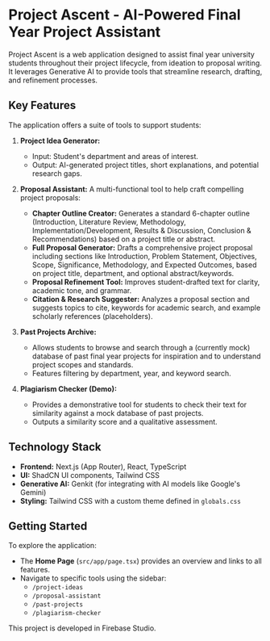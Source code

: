 # Project Ascent - AI-Powered Final Year Project Assistant

Project Ascent is a web application designed to assist final year university students throughout their project lifecycle, from ideation to proposal writing. It leverages Generative AI to provide tools that streamline research, drafting, and refinement processes.

## Key Features

The application offers a suite of tools to support students:

1.  **Project Idea Generator:**
    *   Input: Student's department and areas of interest.
    *   Output: AI-generated project titles, short explanations, and potential research gaps.

2.  **Proposal Assistant:** A multi-functional tool to help craft compelling project proposals:
    *   **Chapter Outline Creator:** Generates a standard 6-chapter outline (Introduction, Literature Review, Methodology, Implementation/Development, Results & Discussion, Conclusion & Recommendations) based on a project title or abstract.
    *   **Full Proposal Generator:** Drafts a comprehensive project proposal including sections like Introduction, Problem Statement, Objectives, Scope, Significance, Methodology, and Expected Outcomes, based on project title, department, and optional abstract/keywords.
    *   **Proposal Refinement Tool:** Improves student-drafted text for clarity, academic tone, and grammar.
    *   **Citation & Research Suggester:** Analyzes a proposal section and suggests topics to cite, keywords for academic search, and example scholarly references (placeholders).

3.  **Past Projects Archive:**
    *   Allows students to browse and search through a (currently mock) database of past final year projects for inspiration and to understand project scopes and standards.
    *   Features filtering by department, year, and keyword search.

4.  **Plagiarism Checker (Demo):**
    *   Provides a demonstrative tool for students to check their text for similarity against a mock database of past projects.
    *   Outputs a similarity score and a qualitative assessment.

## Technology Stack

*   **Frontend:** Next.js (App Router), React, TypeScript
*   **UI:** ShadCN UI components, Tailwind CSS
*   **Generative AI:** Genkit (for integrating with AI models like Google's Gemini)
*   **Styling:** Tailwind CSS with a custom theme defined in `globals.css`

## Getting Started

To explore the application:
*   The **Home Page** (`src/app/page.tsx`) provides an overview and links to all features.
*   Navigate to specific tools using the sidebar:
    *   `/project-ideas`
    *   `/proposal-assistant`
    *   `/past-projects`
    *   `/plagiarism-checker`

This project is developed in Firebase Studio.
